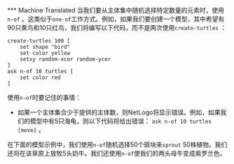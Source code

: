 ﻿*** Machine Translated
当我们要从主体集中随机选择特定数量的元素时，使用`n-of` 。这类似于`one-of`工作方式。例如，如果我们要创建一个模型，其中希望有90只黄鸟和10只红鸟，我们将编写以下代码，而不是两次使用`create-turtles` ：



```
create-turtles 100 [
	set shape "bird"
	set color yellow
	setxy random-xcor random-ycor
]
ask n-of 10 turtles [
	set color red
]
```


使用`n-of`时要记住的事情：

- 如果一个主体集合少于提供的主体数，则NetLogo将显示错误。例如，如果我们的模型中有5只海龟，则以下代码将给出错误： `ask n-of 10 turtles [move]` 。


在下面的模型示例中，我们使用`n-of`随机选择50个斑块来`sprout` 50株植物。我们还将在该草原上放牧5头奶牛。我们还使用`n-of`使我们的两头母牛变成紫罗兰色。
